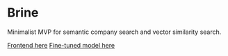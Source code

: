 # Brine

Minimalist MVP for semantic company search and vector similarity search. 

[Frontend here](https://github.com/FORN-studio/brine-front)
[Fine-tuned model here](https://huggingface.co/FORNstudio/brine)
